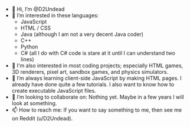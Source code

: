 - 👋 Hi, I’m @D2Undead
- 👀 I’m interested in these languages:
   - JavaScript
   - HTML / CSS
   - Java (although I am not a very decent Java coder)
   - C++
   - Python
   - C# (all I do with C# code is stare at it until I can understand two lines)
- 👀 I'm also interested in most coding projects; especially HTML games, 3D renderers, pixel art, sandbox games, and physics simulators.
- 🌱 I’m always learning client-side JavaScript by making HTML pages. I already have done quite a few tutorials. I also want to know how to create executable JavaScript files.
- 💞️ I’m looking to collaborate on: Nothing yet. Maybe in a few years I will look at something.
- 📫 How to reach me: If you want to say something to me, then see me on Reddit (u/D2Undead).
